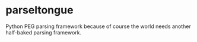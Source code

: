 # parseltongue

Python PEG parsing framework because of course the world needs another half-baked parsing framework.
